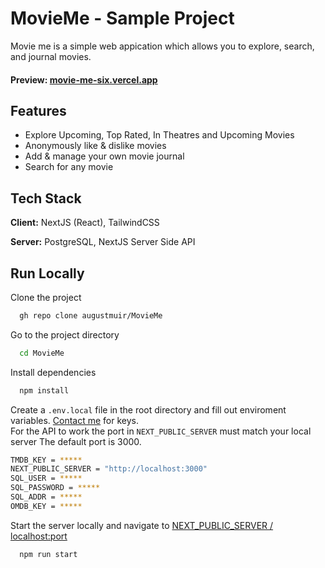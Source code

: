 
# MovieMe - Sample Project

Movie me is a simple web appication which allows you to explore, search, and journal movies.

#### Preview: [movie-me-six.vercel.app](https://movie-me-six.vercel.app/)

## Features

- Explore Upcoming, Top Rated, In Theatres and Upcoming Movies
- Anonymously like & dislike movies
- Add & manage your own movie journal
- Search for any movie



## Tech Stack

**Client:** NextJS (React), TailwindCSS

**Server:** PostgreSQL, NextJS Server Side API


## Run Locally

Clone the project

```bash
  gh repo clone augustmuir/MovieMe
```

Go to the project directory

```bash
  cd MovieMe
```

Install dependencies

```bash
  npm install
```

Create a `.env.local` file in the root directory and fill out enviroment variables. [Contact me](mailto:mail@augustmuir.com) for keys.  
For the API to work the port in `NEXT_PUBLIC_SERVER` must match your local server The default port is 3000.

```bash
TMDB_KEY = *****
NEXT_PUBLIC_SERVER = "http://localhost:3000"
SQL_USER = *****
SQL_PASSWORD = *****
SQL_ADDR = *****
OMDB_KEY = *****
```

Start the server locally and navigate to [NEXT_PUBLIC_SERVER / localhost:port](http://localhost:3000)

```bash
  npm run start
```

